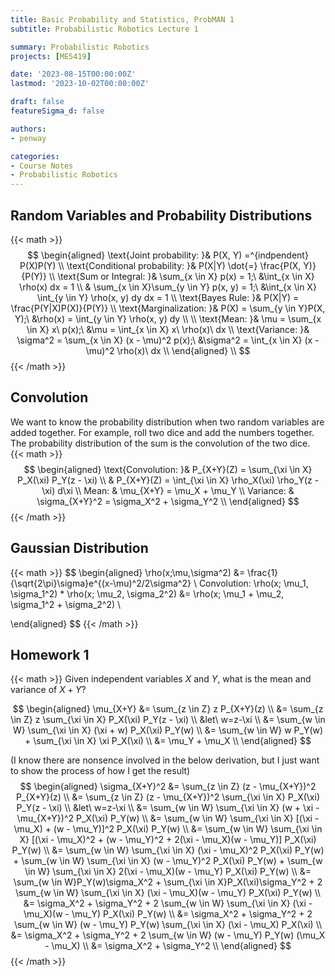 ```yaml
---
title: Basic Probability and Statistics, ProbMAN 1
subtitle: Probabilistic Robotics Lecture 1

summary: Probabilistic Robotics
projects: [ME5419]

date: '2023-08-15T00:00:00Z'
lastmod: '2023-10-02T00:00:00Z'

draft: false
featureSigma_d: false

authors:
- penway

categories:
- Course Notes
- Probabilistic Robotics
---
```


## Random Variables and Probability Distributions
{{< math >}}
$$
\begin{aligned}
\text{Joint probability: }& P(X, Y) =^{indpendent} P(X)P(Y) \\
\text{Conditional probability: }& P(X|Y) \dot{=} \frac{P(X, Y)}{P(Y)} \\
\text{Sum or Integral: }& \sum_{x \in X} p(x) = 1;\ &\int_{x \in X} \rho(x) dx = 1 \\
& \sum_{x \in X}\sum_{y \in Y} p(x, y) = 1;\ &\int_{x \in X} \int_{y \in Y} \rho(x, y) dy dx = 1 \\
\text{Bayes Rule: }& P(X|Y) = \frac{P(Y|X)P(X)}{P(Y)} \\
\text{Marginalization: }& P(X) = \sum_{y \in Y}P(X, Y);\ &\rho(x) = \int_{y \in Y} \rho(x, y) dy \\ \\
\text{Mean: }& \mu = \sum_{x \in X} x\ p(x);\ &\mu = \int_{x \in X} x\ \rho(x)\ dx \\
\text{Variance: }& \sigma^2 = \sum_{x \in X} (x - \mu)^2 p(x);\ &\sigma^2 = \int_{x \in X} (x - \mu)^2 \rho(x)\ dx \\
\end{aligned} \\
$$
{{< /math >}}

## Convolution
We want to know the probability distribution when two random variables are added together. For example, roll two dice and add the numbers together. The probability distribution of the sum is the convolution of the two dice.
{{< math >}}
$$
\begin{aligned}
\text{Convolution: }& P_{X+Y}(Z) = \sum_{\xi \in X} P_X(\xi) P_Y(z - \xi) \\
& P_{X+Y}(Z) = \int_{\xi \in X} \rho_X(\xi) \rho_Y(z - \xi) d\xi \\
Mean: & \mu_{X+Y} = \mu_X + \mu_Y \\
Variance: & \sigma_{X+Y}^2 = \sigma_X^2 + \sigma_Y^2 \\
\end{aligned}
$$
{{< /math >}}

## Gaussian Distribution
{{< math >}}
$$
\begin{aligned}
\rho(x;\mu,\sigma^2) &= \frac{1}{\sqrt{2\pi}\sigma}e^{(x-\mu)^2/2\sigma^2} \\
Convolution: \rho(x; \mu_1, \sigma_1^2) * \rho(x; \mu_2, \sigma_2^2) &= \rho(x; \mu_1 + \mu_2, \sigma_1^2 + \sigma_2^2) \\

\end{aligned}
$$
{{< /math >}}

## Homework 1
{{< math >}}
Given independent variables $X$ and $Y$, what is the mean and variance of $X+Y$?

$$
\begin{aligned}
\mu_{X+Y} &= \sum_{z \in Z} z P_{X+Y}(z) \\
&= \sum_{z \in Z} z \sum_{\xi \in X} P_X(\xi) P_Y(z - \xi) \\
&let\ w=z-\xi \\
&= \sum_{w \in W} \sum_{\xi \in X} (\xi + w) P_X(\xi) P_Y(w) \\
&= \sum_{w \in W} w P_Y(w) + \sum_{\xi \in X} \xi P_X(\xi) \\
&= \mu_Y + \mu_X \\
\end{aligned}
$$

(I know there are nonsence involved in the below derivation, but I just want to show the process of how I get the result)
$$
\begin{aligned}
\sigma_{X+Y}^2 &= \sum_{z \in Z} (z - \mu_{X+Y})^2 P_{X+Y}(z) \\
&= \sum_{z \in Z} (z - \mu_{X+Y})^2 \sum_{\xi \in X} P_X(\xi) P_Y(z - \xi) \\
&let\ w=z-\xi \\
&= \sum_{w \in W} \sum_{\xi \in X} (w + \xi - \mu_{X+Y})^2 P_X(\xi) P_Y(w) \\
&= \sum_{w \in W} \sum_{\xi \in X} [(\xi - \mu_X) + (w - \mu_Y)]^2 P_X(\xi) P_Y(w) \\
&= \sum_{w \in W} \sum_{\xi \in X} [(\xi - \mu_X)^2 + (w - \mu_Y)^2 + 2(\xi - \mu_X)(w - \mu_Y)] P_X(\xi) P_Y(w) \\
&= \sum_{w \in W} \sum_{\xi \in X} (\xi - \mu_X)^2 P_X(\xi) P_Y(w) + \sum_{w \in W} \sum_{\xi \in X} (w - \mu_Y)^2 P_X(\xi) P_Y(w) + \sum_{w \in W} \sum_{\xi \in X} 2(\xi - \mu_X)(w - \mu_Y) P_X(\xi) P_Y(w) \\
&= \sum_{w \in W}P_Y(w)\sigma_X^2 + \sum_{\xi \in X}P_X(\xi)\sigma_Y^2 + 2 \sum_{w \in W} \sum_{\xi \in X} (\xi - \mu_X)(w - \mu_Y) P_X(\xi) P_Y(w) \\
&= \sigma_X^2 + \sigma_Y^2 + 2 \sum_{w \in W} \sum_{\xi \in X} (\xi - \mu_X)(w - \mu_Y) P_X(\xi) P_Y(w) \\
&= \sigma_X^2 + \sigma_Y^2 + 2 \sum_{w \in W} (w - \mu_Y) P_Y(w) \sum_{\xi \in X} (\xi - \mu_X) P_X(\xi) \\
&= \sigma_X^2 + \sigma_Y^2 + 2 \sum_{w \in W} (w - \mu_Y) P_Y(w) (\mu_X - \mu_X) \\
&= \sigma_X^2 + \sigma_Y^2 \\
\end{aligned}
$$
{{< /math >}}
